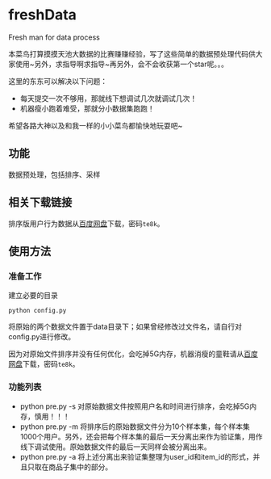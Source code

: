 # freshData
Fresh man for data process

本菜鸟打算摸摸天池大数据的比赛赚赚经验，写了这些简单的数据预处理代码供大家使用~另外，求指导啊求指导~再另外，会不会收获第一个star呢。。。

这里的东东可以解决以下问题：

+ 每天提交一次不够用，那就线下想调试几次就调试几次！
+ 机器瘦小跑着难受，那就分小数据集跑跑！

希望各路大神以及和我一样的小小菜鸟都愉快地玩耍吧~

## 功能
数据预处理，包括排序、采样

## 相关下载链接

排序版用户行为数据从[百度网盘](http://pan.baidu.com/s/1pJkLfTL)下载，密码`te8k`。

## 使用方法
### 准备工作
建立必要的目录

```
python config.py
```

将原始的两个数据文件置于data目录下；如果曾经修改过文件名，请自行对config.py进行修改。

因为对原始文件排序并没有任何优化，会吃掉5G内存，机器消瘦的童鞋请从[百度网盘](http://pan.baidu.com/s/1pJkLfTL)下载，密码`te8k`。

### 功能列表

+ python pre.py -s 对原始数据文件按照用户名和时间进行排序，会吃掉5G内存，慎用！！！
+ python pre.py -m 将排序后的原始数据文件分为10个样本集，每个样本集1000个用户。另外，还会把每个样本集的最后一天分离出来作为验证集，用作线下调试使用。原始数据文件的最后一天同样会被分离出来。
+ python pre.py -a 将上述分离出来验证集整理为user_id和item_id的形式，并且只取在商品子集中的部分。



